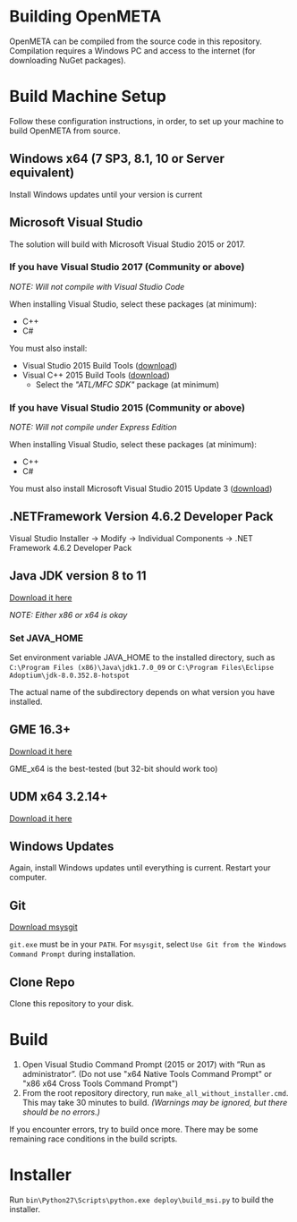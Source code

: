 # Building OpenMETA
OpenMETA can be compiled from the source code in this repository. Compilation requires a Windows PC and access to the internet (for downloading NuGet packages).

# Build Machine Setup
Follow these configuration instructions, in order, to set up your machine to build OpenMETA from source.

## Windows x64 (7 SP3, 8.1, 10 or Server equivalent)
Install Windows updates until your version is current

## Microsoft Visual Studio 
The solution will build with Microsoft Visual Studio 2015 or 2017.

### If you have Visual Studio 2017 (Community or above)
_NOTE: Will not compile with Visual Studio Code_

When installing Visual Studio, select these packages (at minimum):
- C++
- C#

You must also install:
- Visual Studio 2015 Build Tools ([download](https://www.microsoft.com/en-us/download/details.aspx?id=48159))
- Visual C++ 2015 Build Tools ([download](https://my.visualstudio.com/Downloads?q=2015%20build%20tools&wt.mc_id=o~msft~vscom~older-downloads))
  - Select the *"ATL/MFC SDK"* package (at minimum) 

### If you have Visual Studio 2015 (Community or above)
_NOTE: Will not compile under Express Edition_

When installing Visual Studio, select these packages (at minimum):
- C++
- C#

You must also install Microsoft Visual Studio 2015 Update 3
([download](https://www.visualstudio.com/en-us/news/releasenotes/vs2015-update3-vs))

## .NETFramework Version 4.6.2 Developer Pack
Visual Studio Installer -> Modify -> Individual Components -> .NET Framework 4.6.2 Developer Pack

## Java JDK version 8 to 11
[Download it here](https://adoptium.net/temurin/releases/?version=8)

_NOTE: Either x86 or x64 is okay_

### Set JAVA_HOME
Set environment variable JAVA_HOME to the installed directory, such as `C:\Program Files (x86)\Java\jdk1.7.0_09` or `C:\Program Files\Eclipse Adoptium\jdk-8.0.352.8-hotspot`

The actual name of the subdirectory depends on what version you have installed.

## GME 16.3+
[Download it here](http://repo.isis.vanderbilt.edu/GME/)

GME_x64 is the best-tested (but 32-bit should work too)

## UDM x64 3.2.14+
[Download it here](http://repo.isis.vanderbilt.edu/UDM/3.2.15/)

## Windows Updates
Again, install Windows updates until everything is current. Restart your computer.

## Git
[Download msysgit](https://msysgit.github.io/)

`git.exe` must be in your `PATH`. For `msysgit`, select `Use Git from the Windows Command Prompt` during installation.

## Clone Repo
Clone this repository to your disk.

# Build
1. Open Visual Studio Command Prompt (2015 or 2017) with ”Run as administrator”. (Do not use "x64 Native Tools Command Prompt" or "x86 x64 Cross Tools Command Prompt")
2. From the root repository directory, run `make_all_without_installer.cmd`. This may take 30 minutes to build. _(Warnings may be ignored, but there should be no errors.)_

If you encounter errors, try to build once more. There may be some remaining race conditions in the build scripts.

# Installer
Run `bin\Python27\Scripts\python.exe deploy\build_msi.py` to build the installer.
